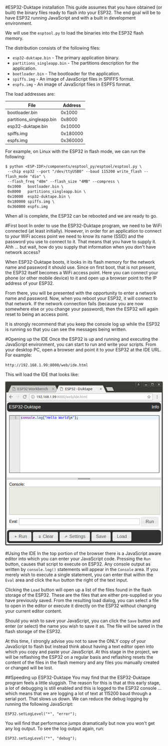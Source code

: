 #ESP32-Duktape installation
This guide assumes that you have obtained (or built) the binary files ready to flash
into your ESP32.  The end goal will be to have ESP32 running JavaScript and
with a built in development environment.

We will use the `esptool.py` to load the binaries into the ESP32 flash memory.

The distribution consists of the following files:

* `esp32-duktape.bin` - The primary application binary.
* `partitions_singleapp.bin` - The partitions description for the application.
* `bootloader.bin` - The bootloader for the application.
* `spiffs.img` - An image of JavaScript files in SPIFFS format.
* `espfs.img` - An image of JavaScript files in ESPFS format.

The load addresses are:

|File                     |Address  |
|-------------------------|---------|
|bootloader.bin           |0x1000   |
|partitions_singleapp.bin |0x8000   |
|esp32-duktape.bin        |0x10000  |
|spiffs.img               |0x180000 |
|espfs.img                |0x360000 |

For example, on Linux with the ESP32 in flash mode, we can run the following:
```
$ python <ESP-IDF>/components/esptool_py/esptool/esptool.py \
 --chip esp32 --port "/dev/ttyUSB0" --baud 115200 write_flash --flash_mode "dio" \
 --flash_freq "40m" --flash_size "4MB" --compress \
 0x1000   bootloader.bin \
 0x8000   partitions_singleapp.bin \
 0x10000  esp32-duktape.bin \
 0x180000 spiffs.img \
 0x360000 espfs.img
```

When all is complete, the ESP32 can be rebooted and we are ready to go.

#First boot
In order to use the ESP32-Duktape program, we need to be WiFi connected (at least
initially).  However, in order for an application to connect to *your* WiFi access point
we need to know its name (SSID) and the password you use to connect to it.  That means
that you have to supply it.  Ahh ... but wait, how do you supply that information when
you don't have network access?

When ESP32-Duktape boots, it looks in its flash memory for the network name
and password it should use.  Since on first boot, that is not present, the ESP32 itself
becomes a WiFi access point.  Here you can connect your phone (or other mobile device)
to it and open up a browser point to the IP address of your ESP32.

From there, you will be presented with the opportunity to enter a network name and
password.  Now, when you reboot your ESP32, it will connect to that network.  If the 
network connection fails (because you are now somewhere else or you change your password),
then the ESP32 will again reset to being an access point.

It is strongly recommend that you keep the console log up while the ESP32 is running
so that you can see the messages being written.

#Opening up the IDE
Once the ESP32 is up and running and executing the JavaScript environment, you can start
to run and write your scripts.  From your desktop PC, open a browser and point it to your
ESP32 at the IDE URL.  For example:

`http://192.168.1.99:8000/web/ide.html`

This will load the IDE that looks like:

![editor2](images/editor2.jpg)

#Using the IDE
In the top portion of the browser there is a JavaScript aware editor into which you can
enter your JavaScript code.  Pressing the `Run` button, causes that script to execute on
ESP32.  Any console output as written by `console.log()` statements will appear in the
`Console` area.  If you merely wish to execute a single statement, you can enter that
within the `Eval` area and click the `Run` button the right of the text input.

Clicking the `Load` button will open up a list of the files found in the flash storage
of the ESP32.  These are the files that are either pre-supplied or you have previously
saved.  From the resulting load dialog, you can select a file to open in the editor or
execute it directly on the ESP32 without changing your current editor content.

Should you wish to save your JavaScript, you can click the `Save` button and enter
(or select) the name you wish to save it as.  The file will be saved in the flash
storage of the ESP32.

At this time, I strongly advise you not to save the ONLY copy of your JavaScript to flash
but instead think about having a text editor open into which you copy and paste your
JavaScript.  At this stage in the project, we will be reflashing the ESP32 on a regular
basis and reflashing resets the content of the files in the flash memory and any files
you manually created or changed will be lost.


##Speeding up ESP32-Duktape
You may find that the ESP32-Duktape program feels a little sluggish.  The reason for this
is that at this early stage, a *lot* of debugging is still enabled and this is logged to
the ESP32 console ... which means that we are logging a lot of text at 115200 baud through
a serial port.  That slows us down.  We can reduce the debug logging by running the following
JavaScript:

```
ESP32.setLogLevel("*", "error");
```

You will find that performance jumps dramatically but now you won't get any log output.  To see
the log output again, run:

```
ESP32.setLogLevel("*", "debug");
```